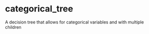 categorical_tree
================

A decision tree that allows for categorical variables and with multiple children